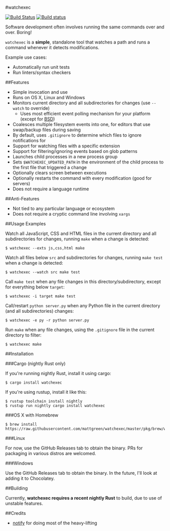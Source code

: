 #watchexec

[![Build Status](https://travis-ci.org/mattgreen/watchexec.svg?branch=master)](https://travis-ci.org/mattgreen/watchexec)
[![Build status](https://ci.appveyor.com/api/projects/status/ivxu31g4rcf4740t?svg=true)](https://ci.appveyor.com/project/mattgreen/watchexec)

Software development often involves running the same commands over and over. Boring!

`watchexec` is a **simple**, standalone tool that watches a path and runs a command whenever it detects modifications.

Example use cases:

* Automatically run unit tests
* Run linters/syntax checkers

##Features

* Simple invocation and use
* Runs on OS X, Linux and Windows
* Monitors current directory and all subdirectories for changes (use `--watch` to override)
	* Uses most efficient event polling mechanism for your platform (except for [BSD](https://github.com/passcod/rsnotify#todo))
* Coalesces multiple filesystem events into one, for editors that use swap/backup files during saving
* By default, uses `.gitignore` to determine which files to ignore notifications for
* Support for watching files with a specific extension
* Support for filtering/ignoring events based on glob patterns
* Launches child processes in a new process group
* Sets `$WATCHEXEC_UPDATED_PATH` in the environment of the child process to the first file that triggered a change
* Optionally clears screen between executions
* Optionally restarts the command with every modification (good for servers)
* Does not require a language runtime

##Anti-Features

* Not tied to any particular language or ecosystem
* Does not require a cryptic command line involving `xargs`

##Usage Examples

Watch all JavaScript, CSS and HTML files in the current directory and all subdirectories for changes, running `make` when a change is detected:

	$ watchexec --exts js,css,html make

Watch all files below `src` and subdirectories for changes, running `make test` when a change is detected:

    $ watchexec --watch src make test

Call `make test` when any file changes in this directory/subdirectory, except for everything below `target`:

    $ watchexec -i target make test

Call/restart `python server.py` when any Python file in the current directory (and all subdirectories) changes:

    $ watchexec -e py -r python server.py

Run `make` when any file changes, using the `.gitignore` file in the current directory to filter:

    $ watchexec make

##Installation

###Cargo (nightly Rust only)

If you're running nightly Rust, install it using cargo:

    $ cargo install watchexec

If you're using rustup, install it like this:

    $ rustup toolchain install nightly
    $ rustup run nightly cargo install watchexec

###OS X with Homebrew

    $ brew install https://raw.githubusercontent.com/mattgreen/watchexec/master/pkg/brew/watchexec.rb

###Linux

For now, use the GitHub Releases tab to obtain the binary. PRs for packaging in various distros are welcomed.

###Windows

Use the GitHub Releases tab to obtain the binary. In the future, I'll look at adding it to Chocolatey.

##Building

Currently, **watchexec requires a recent nightly Rust** to build, due to use of unstable features.

##Credits

* [notify](https://github.com/passcod/rsnotify) for doing most of the heavy-lifting
